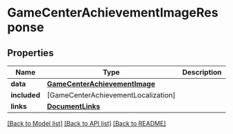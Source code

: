 # GameCenterAchievementImageResponse

## Properties
Name | Type | Description | Notes
------------ | ------------- | ------------- | -------------
**data** | [**GameCenterAchievementImage**](GameCenterAchievementImage.md) |  | 
**included** | [GameCenterAchievementLocalization] |  | [optional] 
**links** | [**DocumentLinks**](DocumentLinks.md) |  | 

[[Back to Model list]](../README.md#documentation-for-models) [[Back to API list]](../README.md#documentation-for-api-endpoints) [[Back to README]](../README.md)


